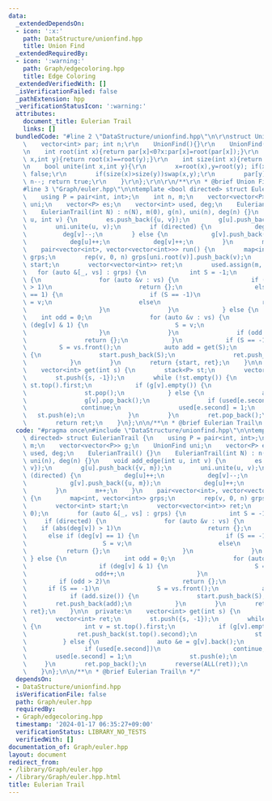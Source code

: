 ```yaml
---
data:
  _extendedDependsOn:
  - icon: ':x:'
    path: DataStructure/unionfind.hpp
    title: Union Find
  _extendedRequiredBy:
  - icon: ':warning:'
    path: Graph/edgecoloring.hpp
    title: Edge Coloring
  _extendedVerifiedWith: []
  _isVerificationFailed: false
  _pathExtension: hpp
  _verificationStatusIcon: ':warning:'
  attributes:
    document_title: Eulerian Trail
    links: []
  bundledCode: "#line 2 \"DataStructure/unionfind.hpp\"\n\r\nstruct UnionFind{\r\n\
    \    vector<int> par; int n;\r\n    UnionFind(){}\r\n    UnionFind(int _n):par(_n,-1),n(_n){}\r\
    \n    int root(int x){return par[x]<0?x:par[x]=root(par[x]);}\r\n    bool same(int\
    \ x,int y){return root(x)==root(y);}\r\n    int size(int x){return -par[root(x)];}\r\
    \n    bool unite(int x,int y){\r\n        x=root(x),y=root(y); if(x==y)return\
    \ false;\r\n        if(size(x)>size(y))swap(x,y);\r\n        par[y]+=par[x]; par[x]=y;\
    \ n--; return true;\r\n    }\r\n};\r\n\r\n/**\r\n * @brief Union Find\r\n */\n\
    #line 3 \"Graph/euler.hpp\"\n\ntemplate <bool directed> struct EulerianTrail {\n\
    \    using P = pair<int, int>;\n    int n, m;\n    vector<vector<P>> g;\n    UnionFind\
    \ uni;\n    vector<P> es;\n    vector<int> used, deg;\n    EulerianTrail() {}\n\
    \    EulerianTrail(int N) : n(N), m(0), g(n), uni(n), deg(n) {}\n    void add_edge(int\
    \ u, int v) {\n        es.push_back({u, v});\n        g[u].push_back({v, m});\n\
    \        uni.unite(u, v);\n        if (directed) {\n            deg[u]++;\n  \
    \          deg[v]--;\n        } else {\n            g[v].push_back({u, m});\n\
    \            deg[u]++;\n            deg[v]++;\n        }\n        m++;\n    }\n\
    \    pair<vector<int>, vector<vector<int>>> run() {\n        map<int, vector<int>>\
    \ grps;\n        rep(v, 0, n) grps[uni.root(v)].push_back(v);\n        vector<int>\
    \ start;\n        vector<vector<int>> ret;\n        used.assign(m, 0);\n     \
    \   for (auto &[_, vs] : grps) {\n            int S = -1;\n            if (directed)\
    \ {\n                for (auto &v : vs) {\n                    if (abs(deg[v])\
    \ > 1)\n                        return {};\n                    else if (deg[v]\
    \ == 1) {\n                        if (S == -1)\n                            S\
    \ = v;\n                        else\n                            return {};\n\
    \                    }\n                }\n            } else {\n            \
    \    int odd = 0;\n                for (auto &v : vs) {\n                    if\
    \ (deg[v] & 1) {\n                        S = v;\n                        odd++;\n\
    \                    }\n                }\n                if (odd > 2)\n    \
    \                return {};\n            }\n            if (S == -1)\n       \
    \         S = vs.front();\n            auto add = get(S);\n            if (add.size())\
    \ {\n                start.push_back(S);\n                ret.push_back(add);\n\
    \            }\n        }\n        return {start, ret};\n    }\n\n  private:\n\
    \    vector<int> get(int s) {\n        stack<P> st;\n        vector<int> ret;\n\
    \        st.push({s, -1});\n        while (!st.empty()) {\n            int v =\
    \ st.top().first;\n            if (g[v].empty()) {\n                ret.push_back(st.top().second);\n\
    \                st.pop();\n            } else {\n                auto &e = g[v].back();\n\
    \                g[v].pop_back();\n                if (used[e.second])\n     \
    \               continue;\n                used[e.second] = 1;\n             \
    \   st.push(e);\n            }\n        }\n        ret.pop_back();\n        reverse(ALL(ret));\n\
    \        return ret;\n    }\n};\n\n/**\n * @brief Eulerian Trail\n */\n"
  code: "#pragma once\n#include \"DataStructure/unionfind.hpp\"\n\ntemplate <bool\
    \ directed> struct EulerianTrail {\n    using P = pair<int, int>;\n    int n,\
    \ m;\n    vector<vector<P>> g;\n    UnionFind uni;\n    vector<P> es;\n    vector<int>\
    \ used, deg;\n    EulerianTrail() {}\n    EulerianTrail(int N) : n(N), m(0), g(n),\
    \ uni(n), deg(n) {}\n    void add_edge(int u, int v) {\n        es.push_back({u,\
    \ v});\n        g[u].push_back({v, m});\n        uni.unite(u, v);\n        if\
    \ (directed) {\n            deg[u]++;\n            deg[v]--;\n        } else {\n\
    \            g[v].push_back({u, m});\n            deg[u]++;\n            deg[v]++;\n\
    \        }\n        m++;\n    }\n    pair<vector<int>, vector<vector<int>>> run()\
    \ {\n        map<int, vector<int>> grps;\n        rep(v, 0, n) grps[uni.root(v)].push_back(v);\n\
    \        vector<int> start;\n        vector<vector<int>> ret;\n        used.assign(m,\
    \ 0);\n        for (auto &[_, vs] : grps) {\n            int S = -1;\n       \
    \     if (directed) {\n                for (auto &v : vs) {\n                \
    \    if (abs(deg[v]) > 1)\n                        return {};\n              \
    \      else if (deg[v] == 1) {\n                        if (S == -1)\n       \
    \                     S = v;\n                        else\n                 \
    \           return {};\n                    }\n                }\n           \
    \ } else {\n                int odd = 0;\n                for (auto &v : vs) {\n\
    \                    if (deg[v] & 1) {\n                        S = v;\n     \
    \                   odd++;\n                    }\n                }\n       \
    \         if (odd > 2)\n                    return {};\n            }\n      \
    \      if (S == -1)\n                S = vs.front();\n            auto add = get(S);\n\
    \            if (add.size()) {\n                start.push_back(S);\n        \
    \        ret.push_back(add);\n            }\n        }\n        return {start,\
    \ ret};\n    }\n\n  private:\n    vector<int> get(int s) {\n        stack<P> st;\n\
    \        vector<int> ret;\n        st.push({s, -1});\n        while (!st.empty())\
    \ {\n            int v = st.top().first;\n            if (g[v].empty()) {\n  \
    \              ret.push_back(st.top().second);\n                st.pop();\n  \
    \          } else {\n                auto &e = g[v].back();\n                g[v].pop_back();\n\
    \                if (used[e.second])\n                    continue;\n        \
    \        used[e.second] = 1;\n                st.push(e);\n            }\n   \
    \     }\n        ret.pop_back();\n        reverse(ALL(ret));\n        return ret;\n\
    \    }\n};\n\n/**\n * @brief Eulerian Trail\n */"
  dependsOn:
  - DataStructure/unionfind.hpp
  isVerificationFile: false
  path: Graph/euler.hpp
  requiredBy:
  - Graph/edgecoloring.hpp
  timestamp: '2024-01-17 06:35:27+09:00'
  verificationStatus: LIBRARY_NO_TESTS
  verifiedWith: []
documentation_of: Graph/euler.hpp
layout: document
redirect_from:
- /library/Graph/euler.hpp
- /library/Graph/euler.hpp.html
title: Eulerian Trail
---
```

